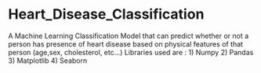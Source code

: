 # Heart_Disease_Classification
 A Machine Learning Classification Model that can predict whether or not a person has presence of heart disease based on physical features of that person (age,sex, cholesterol, etc...)
Libraries used are : 1) Numpy
                     2) Pandas
                     3) Matplotlib
                     4) Seaborn
